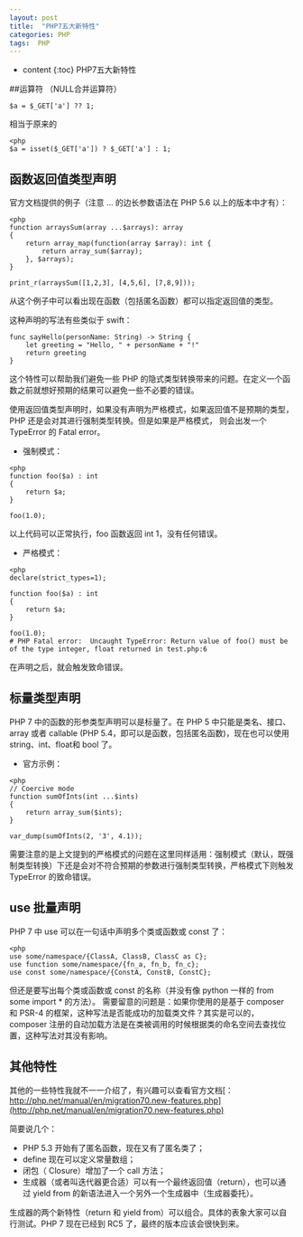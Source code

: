 ```yaml
---
layout: post
title:  "PHP7五大新特性"
categories: PHP
tags:  PHP
---
```


* content
{:toc}
PHP7五大新特性

<!--excerpt-->

##运算符 （NULL合并运算符）

```
$a = $_GET['a'] ?? 1;
```
相当于原来的

```
<php
$a = isset($_GET['a']) ? $_GET['a'] : 1;
```
## 函数返回值类型声明
官方文档提供的例子（注意 … 的边长参数语法在 PHP 5.6 以上的版本中才有）：

```
<php 
function arraysSum(array ...$arrays): array 
{ 
    return array_map(function(array $array): int { 
        return array_sum($array); 
    }, $arrays); 
} 
 
print_r(arraysSum([1,2,3], [4,5,6], [7,8,9])); 
```
从这个例子中可以看出现在函数（包括匿名函数）都可以指定返回值的类型。

这种声明的写法有些类似于 swift：

```
func sayHello(personName: String) -> String { 
    let greeting = "Hello, " + personName + "!" 
    return greeting 
} 
```
这个特性可以帮助我们避免一些 PHP 的隐式类型转换带来的问题。在定义一个函数之前就想好预期的结果可以避免一些不必要的错误。


使用返回值类型声明时，如果没有声明为严格模式，如果返回值不是预期的类型，PHP 还是会对其进行强制类型转换。但是如果是严格模式， 则会出发一个 TypeError 的 Fatal error。

- 强制模式：
    
```
<php 
function foo($a) : int 
{ 
    return $a; 
} 
 
foo(1.0); 
```
以上代码可以正常执行，foo 函数返回 int 1，没有任何错误。
- 严格模式：

```
<php 
declare(strict_types=1); 
 
function foo($a) : int 
{ 
    return $a; 
} 
 
foo(1.0); 
# PHP Fatal error:  Uncaught TypeError: Return value of foo() must be of the type integer, float returned in test.php:6
```
在声明之后，就会触发致命错误。

## 标量类型声明
PHP 7 中的函数的形参类型声明可以是标量了。在 PHP 5 中只能是类名、接口、array 或者 callable (PHP 5.4，即可以是函数，包括匿名函数)，现在也可以使用 string、int、float和 bool 了。

- 官方示例：

```
<php 
// Coercive mode 
function sumOfInts(int ...$ints) 
{ 
    return array_sum($ints); 
} 
 
var_dump(sumOfInts(2, '3', 4.1)); 
```
需要注意的是上文提到的严格模式的问题在这里同样适用：强制模式（默认，既强制类型转换）下还是会对不符合预期的参数进行强制类型转换，严格模式下则触发 TypeError 的致命错误。

## use 批量声明
PHP 7 中 use 可以在一句话中声明多个类或函数或 const 了：

```
<php 
use some/namespace/{ClassA, ClassB, ClassC as C}; 
use function some/namespace/{fn_a, fn_b, fn_c}; 
use const some/namespace/{ConstA, ConstB, ConstC}; 
```
但还是要写出每个类或函数或 const 的名称（并没有像 python 一样的 from some import * 的方法）。
需要留意的问题是：如果你使用的是基于 composer 和 PSR-4 的框架，这种写法是否能成功的加载类文件？其实是可以的，composer 注册的自动加载方法是在类被调用的时候根据类的命名空间去查找位置，这种写法对其没有影响。

## 其他特性

其他的一些特性我就不一一介绍了，有兴趣可以查看官方文档[：http://php.net/manual/en/migration70.new-features.php](http://php.net/manual/en/migration70.new-features.php)

简要说几个：
- PHP 5.3 开始有了匿名函数，现在又有了匿名类了；
- define 现在可以定义常量数组；
- 闭包（ Closure）增加了一个 call 方法；
- 生成器（或者叫迭代器更合适）可以有一个最终返回值（return），也可以通过 yield from 的新语法进入一个另外一个生成器中（生成器委托）。

生成器的两个新特性（return 和 yield from）可以组合。具体的表象大家可以自行测试。PHP 7 现在已经到 RC5 了，最终的版本应该会很快到来。